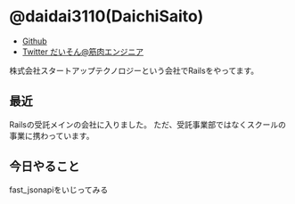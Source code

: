 # @daidai3110(DaichiSaito)


- [Github](https://github.com/DaichiSaito)
- [Twitter だいそん@筋肉エンジニア](https://twitter.com/daidai3110)

株式会社スタートアップテクノロジーという会社でRailsをやってます。

## 最近
Railsの受託メインの会社に入りました。
ただ、受託事業部ではなくスクールの事業に携わっています。

## 今日やること
fast_jsonapiをいじってみる